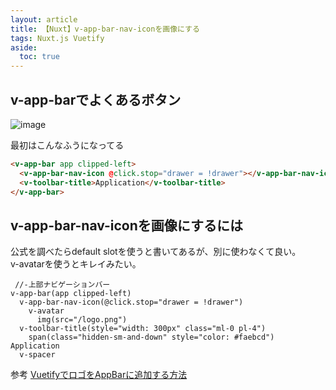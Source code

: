 ```yaml
---
layout: article
title: 【Nuxt】v-app-bar-nav-iconを画像にする
tags: Nuxt.js Vuetify
aside:
  toc: true
---
```




## v-app-barでよくあるボタン

![image](https://user-images.githubusercontent.com/44778704/94163510-e9551800-fec2-11ea-8ab5-c8f1378f3016.png)

最初はこんなふうになってる
```html
<v-app-bar app clipped-left>
  <v-app-bar-nav-icon @click.stop="drawer = !drawer"></v-app-bar-nav-icon>
  <v-toolbar-title>Application</v-toolbar-title>
</v-app-bar>
```

## v-app-bar-nav-iconを画像にするには
公式を調べたらdefault slotを使うと書いてあるが、別に使わなくて良い。<br />
v-avatarを使うとキレイみたい。

```pug
 //-上部ナビゲーションバー
v-app-bar(app clipped-left)
  v-app-bar-nav-icon(@click.stop="drawer = !drawer")
    v-avatar
      img(src="/logo.png")
  v-toolbar-title(style="width: 300px" class="ml-0 pl-4")
    span(class="hidden-sm-and-down" style="color: #faebcd") Application
  v-spacer
```

参考
[VuetifyでロゴをAppBarに追加する方法](https://www.it-swarm-ja.tech/ja/vue-component/vuetify%E3%81%A7%E3%83%AD%E3%82%B4%E3%82%92appbar%E3%81%AB%E8%BF%BD%E5%8A%A0%E3%81%99%E3%82%8B%E6%96%B9%E6%B3%95/807805538/)
